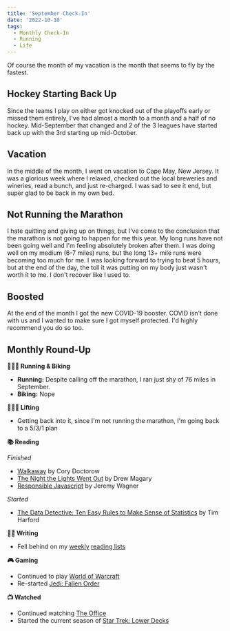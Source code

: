 ```yaml
---
title: 'September Check-In'
date: '2022-10-10'
tags:
  - Monthly Check-In
  - Running
  - Life
---
```


Of course the month of my vacation is the month that seems to fly by the fastest.
<!-- excerpt -->

## Hockey Starting Back Up

Since the teams I play on either got knocked out of the playoffs early or missed them entirely, I've had almost a month to a month and a half of no hockey. Mid-September that changed and 2 of the 3 leagues have started back up with the 3rd starting up mid-October.

## Vacation

In the middle of the month, I went on vacation to Cape May, New Jersey. It was a glorious week where I relaxed, checked out the local breweries and wineries, read a bunch, and just re-charged. I was sad to see it end, but super glad to be back in my own bed.

## Not Running the Marathon

I hate quitting and giving up on things, but I've come to the conclusion that the marathon is not going to happen for me this year. My long runs have not been going well and I'm feeling absolutely broken after them. I was doing well on my medium (6-7 miles) runs, but the long 13+ mile runs were becoming too much for me. I was looking forward to trying to beat 5 hours, but at the end of the day, the toll it was putting on my body just wasn't worth it to me. I don't recover like I used to.

## Boosted

At the end of the month I got the new COVID-19 booster. COVID isn't done with us and I wanted to make sure I got myself protected. I'd highly recommend you do so too.

## Monthly Round-Up

**🏃🏼‍♂️ Running & Biking**

- **Running:** Despite calling off the marathon, I ran just shy of 76 miles in September.
- **Biking:** Nope

**🏋🏼‍♂️ Lifting**

- Getting back into it, since I'm not running the marathon, I'm going back to a 5/3/1 plan

**📚 Reading**

*Finished*
- [Walkaway](https://bookshop.org/books/walkaway/9780765392770) by Cory Doctorow
- [The Night the Lights Went Out](https://bookshop.org/books/the-night-the-lights-went-out-a-memoir-of-life-after-brain-damage/9780593232712) by Drew Magary
- [Responsible Javascript](https://abookapart.com/products/responsible-javascript) by Jeremy Wagner

*Started*
- [The Data Detective: Ten Easy Rules to Make Sense of Statistics](https://bookshop.org/books/the-data-detective-ten-easy-rules-to-make-sense-of-statistics/9780593084663) by Tim Harford

**✍🏻 Writing**

- Fell behind on my [weekly](https://kpwags.com/posts/2022/09/02/reading-list) [reading lists](https://kpwags.com/posts/2022/09/23/reading-list)

**🎮 Gaming**

- Continued to play [World of Warcraft](https://worldofwarcraft.com/en-us/wowclassic)
- Re-started [Jedi: Fallen Order](https://www.ea.com/games/starwars/jedi/jedi-fallen-order)

**📺 Watched**

- Continued watching [The Office](https://www.imdb.com/title/tt0386676/)
- Started the current season of [Star Trek: Lower Decks](https://www.imdb.com/title/tt9184820/)